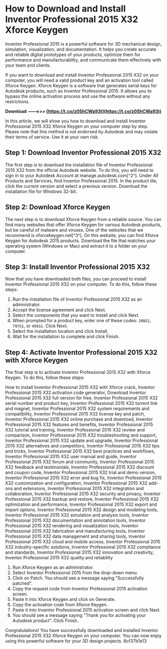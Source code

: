 # How to Download and Install Inventor Professional 2015 X32 Xforce Keygen
 
Inventor Professional 2015 is a powerful software for 3D mechanical design, simulation, visualization, and documentation. It helps you create accurate and reliable digital prototypes of your products, optimize them for performance and manufacturability, and communicate them effectively with your team and clients.
 
If you want to download and install Inventor Professional 2015 X32 on your computer, you will need a valid product key and an activation tool called Xforce Keygen. Xforce Keygen is a software that generates serial keys for Autodesk products, such as Inventor Professional 2015. It allows you to bypass the online activation process and use the software without any restrictions.
 
**Download --->>> [https://t.co/z0ShCWa93t](https://t.co/z0ShCWa93t)**


 
In this article, we will show you how to download and install Inventor Professional 2015 X32 Xforce Keygen on your computer step by step. Please note that this method is not endorsed by Autodesk and may violate their terms of service. Use it at your own risk.
 
## Step 1: Download Inventor Professional 2015 X32
 
The first step is to download the installation file of Inventor Professional 2015 X32 from the official Autodesk website. To do this, you will need to sign in to your Autodesk Account at manage.autodesk.com[^2^]. Under All Products and Services, find Inventor Professional 2015. In the product tile, click the current version and select a previous version. Download the installation file for Windows 32-bit.
 
## Step 2: Download Xforce Keygen
 
The next step is to download Xforce Keygen from a reliable source. You can find many websites that offer Xforce Keygen for various Autodesk products, but be careful of malware and viruses. One of the websites that we recommend is xforcekeygen.net[^3^]. On this website, you can find Xforce Keygen for Autodesk 2015 products. Download the file that matches your operating system (Windows or Mac) and extract it to a folder on your computer.
 
## Step 3: Install Inventor Professional 2015 X32
 
Now that you have downloaded both files, you can proceed to install Inventor Professional 2015 X32 on your computer. To do this, follow these steps:
 
1. Run the installation file of Inventor Professional 2015 X32 as an administrator.
2. Accept the license agreement and click Next.
3. Select the components that you want to install and click Next.
4. When prompted for a product key, enter one of these codes: `208G1`, `797G1`, or `495G1`. Click Next.
5. Select the installation location and click Install.
6. Wait for the installation to complete and click Finish.

## Step 4: Activate Inventor Professional 2015 X32 with Xforce Keygen
 
The final step is to activate Inventor Professional 2015 X32 with Xforce Keygen. To do this, follow these steps:
 
How to install Inventor Professional 2015 X32 with Xforce crack,  Inventor Professional 2015 X32 activation code generator,  Download Inventor Professional 2015 X32 full version for free,  Inventor Professional 2015 X32 serial number and product key,  Inventor Professional 2015 X32 torrent link and magnet,  Inventor Professional 2015 X32 system requirements and compatibility,  Inventor Professional 2015 X32 license key and patch,  Inventor Professional 2015 X32 online purchase and download,  Inventor Professional 2015 X32 features and benefits,  Inventor Professional 2015 X32 tutorial and training,  Inventor Professional 2015 X32 review and comparison,  Inventor Professional 2015 X32 troubleshooting and support,  Inventor Professional 2015 X32 update and upgrade,  Inventor Professional 2015 X32 alternatives and competitors,  Inventor Professional 2015 X32 tips and tricks,  Inventor Professional 2015 X32 best practices and workflows,  Inventor Professional 2015 X32 user manual and guide,  Inventor Professional 2015 X32 forum and community,  Inventor Professional 2015 X32 feedback and testimonials,  Inventor Professional 2015 X32 discount and coupon code,  Inventor Professional 2015 X32 trial and demo version,  Inventor Professional 2015 X32 error and bug fix,  Inventor Professional 2015 X32 customization and configuration,  Inventor Professional 2015 X32 add-ons and extensions,  Inventor Professional 2015 X32 integration and collaboration,  Inventor Professional 2015 X32 security and privacy,  Inventor Professional 2015 X32 backup and restore,  Inventor Professional 2015 X32 optimization and performance,  Inventor Professional 2015 X32 export and import options,  Inventor Professional 2015 X32 design and modeling tools,  Inventor Professional 2015 X32 simulation and analysis tools,  Inventor Professional 2015 X32 documentation and annotation tools,  Inventor Professional 2015 X32 rendering and visualization tools,  Inventor Professional 2015 X32 fabrication and manufacturing tools,  Inventor Professional 2015 X32 data management and sharing tools,  Inventor Professional 2015 X32 cloud and mobile access,  Inventor Professional 2015 X32 industry-specific solutions,  Inventor Professional 2015 X32 compliance and standards,  Inventor Professional 2015 X32 innovation and creativity,  Inventor Professional 2015 X32 quality and reliability

1. Run Xforce Keygen as an administrator.
2. Select Inventor Professional 2015 from the drop-down menu.
3. Click on Patch. You should see a message saying "Successfully patched".
4. Copy the request code from Inventor Professional 2015 activation screen.
5. Paste it into Xforce Keygen and click on Generate.
6. Copy the activation code from Xforce Keygen.
7. Paste it into Inventor Professional 2015 activation screen and click Next.
8. You should see a message saying "Thank you for activating your Autodesk product". Click Finish.

Congratulations! You have successfully downloaded and installed Inventor Professional 2015 X32 Xforce Keygen on your computer. You can now enjoy using this powerful software for your 3D design projects.
 8cf37b1e13
 
